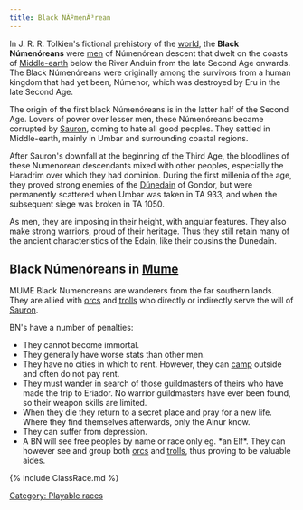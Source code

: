 ```yaml
---
title: Black NÃºmenÃ³rean
---
```


In J. R. R. Tolkien's fictional prehistory of the
[world](Arda "wikilink"), the **Black Númenóreans** were
[men](men "wikilink") of Númenórean descent that dwelt on the coasts of
[Middle-earth](Middle-earth "wikilink") below the River Anduin from the
late Second Age onwards. The Black Númenóreans were originally among the
survivors from a human kingdom that had yet been, Númenor, which was
destroyed by Eru in the late Second Age.

The origin of the first black Númenóreans is in the latter half of the
Second Age. Lovers of power over lesser men, these Númenóreans became
corrupted by [Sauron](Sauron "wikilink"), coming to hate all good
peoples. They settled in Middle-earth, mainly in Umbar and surrounding
coastal regions.

After Sauron's downfall at the beginning of the Third Age, the
bloodlines of these Numenorean descendants mixed with other peoples,
especially the Haradrim over which they had dominion. During the first
millenia of the age, they proved strong enemies of the
[Dúnedain](Dúnedain "wikilink") of Gondor, but were permanently
scattered when Umbar was taken in TA 933, and when the subsequent siege
was broken in TA 1050.

As men, they are imposing in their height, with angular features. They
also make strong warriors, proud of their heritage. Thus they still
retain many of the ancient characteristics of the Edain, like their
cousins the Dunedain.

## Black Númenóreans in [Mume](MUME "wikilink")

MUME Black Numenoreans are wanderers from the far southern lands. They
are allied with [orcs](Orc "wikilink") and [trolls](Troll "wikilink")
who directly or indirectly serve the will of
[Sauron](Sauron "wikilink").

BN's have a number of penalties:

- They cannot become immortal.
- They generally have worse stats than other men.
- They have no cities in which to rent. However, they can
  [camp](camp "wikilink") outside and often do not pay rent.
- They must wander in search of those guildmasters of theirs who have
  made the trip to Eriador. No warrior guildmasters have ever been
  found, so their weapon skills are limited.
- When they die they return to a secret place and pray for a new life.
  Where they find themselves afterwards, only the Ainur know.
- They can suffer from depression.
- A BN will see free peoples by name or race only eg. \*an Elf\*. They
  can however see and group both [orcs](Orc "wikilink") and
  [trolls](Troll "wikilink"), thus proving to be valuable aides.

{% include ClassRace.md %}

[Category: Playable races](Category:_Playable_races "wikilink")